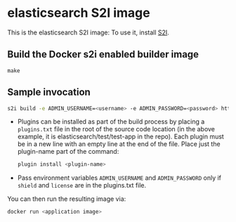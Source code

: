 # elasticsearch S2I image

This is the elasticsearch S2I image:
To use it, install [S2I](https://github.com/openshift/source-to-image).

## Build the Docker s2i enabled builder image
````
make
````
## Sample invocation
```sh
s2i build -e ADMIN_USERNAME=<username> -e ADMIN_PASSWORD=<password> https://github.com/TheRemoteLab/elk-openshift3 --context-dir=elasticsearch/test/test-app elasticsearch <application image>
```
- Plugins can be installed as part of the build process by placing a `plugins.txt` file in the root of the source code location (in the above example, it is elasticsearch/test/test-app in the repo). Each plugin must be in a new line with an empty line at the end of the file. Place just the plugin-name part of the command:

    ```sh
    plugin install <plugin-name>
    ```

- Pass environment variables `ADMIN_USERNAME` and `ADMIN_PASSWORD` only if `shield` and `license` are in the plugins.txt file.

You can then run the resulting image via:
```sh
docker run <application image>
```

